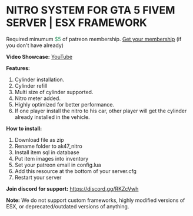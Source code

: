 <h1>NITRO SYSTEM FOR GTA 5 FIVEM SERVER | ESX FRAMEWORK</h1>
<p>Required minumum <span style="color: #339966;">$5</span> of patreon membership. <a href="https://patreon.com/menanak47" target="_blank">Get your membership</a> (if you don't have already)</p>
<p><strong>Video Showcase:</strong> <a href="https://youtu.be/mDKKUKSi2Sk">YouTube</a></p>
<p><strong>Features: </strong></p>
<ol>
<li>Cylinder installation.</li>
<li>Cylinder refill</li>
<li>Multi size of cylinder supported.</li>
<li>Nitro meter added.</li>
<li>Highly optimized for better performance.</li>
<li>If one player install the nitro to his car, other player will get the cylinder already installed in the vehicle.</li>
</ol>
<p><strong>How to install:</strong></p>
<ol>
<li>Download file as zip</li>
<li>Rename folder to ak47_nitro</li>
<li>Install item sql in database</li>
<li>Put item images into inventory</li>
<li>Set your patreon email in config.lua</li>
<li>Add this resource at the bottom of your server.cfg</li>
<li>Restart your server</li>
</ol>
<p><strong>Join discord for support:</strong> <a href="https://discord.gg/RKZcVwh">https://discord.gg/RKZcVwh</a></p>
<p><strong>Note:</strong> We do not support custom frameworks, highly modified versions of ESX, or deprecated/outdated versions of anything.</p>
